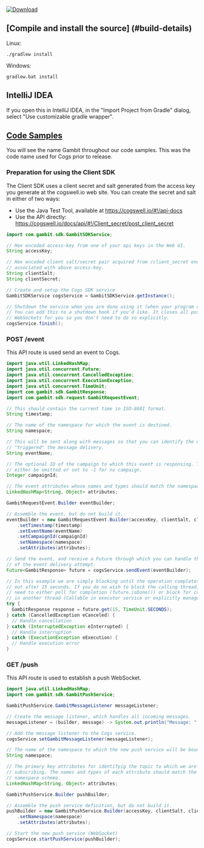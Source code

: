 [ ![Download](https://api.bintray.com/packages/cogswell-io/maven/cogs-java-client-sdk/images/download.svg) ](https://bintray.com/cogswell-io/maven/cogs-java-client-sdk/_latestVersion)

## [Compile and install the source] (#build-details)

Linux:
```
./gradlew install
```

Windows:
```
gradlew.bat install
```

## IntelliJ IDEA

If you open this in IntelliJ IDEA, in the "Import Project from Gradle" dialog, select "Use customizable gradle wrapper".

## [Code Samples](#code-samples)
You will see the name Gambit throughout our code samples. This was the code name used for Cogs prior to release.

### Preparation for using the Client SDK

The Client SDK uses a client secret and salt generated from the access key you generate at the cogswell.io web site.  You can create the secret and salt in either of two ways:
* Use the Java Test Tool, available at https://cogswell.io/#!/api-docs
* Use the API directly: https://cogswell.io/docs/api/#!/Client_secret/post_client_secret

```java
import com.gambit.sdk.GambitSDKService;

// Hex encoded access-key from one of your api keys in the Web UI.
String accessKey;

// Hex encoded client salt/secret pair acquired from /client_secret endpoint and
// associated with above access-key.
String clientSalt;
String clientSecret;

// Create and setup the Cogs SDK service
GambitSDKService cogsService = GambitSDKService.getInstance();

// Shutdown the service when you are done using it (when your program closes).
// You can add this to a shutdown hook if you'd like. It closes all push service
// WebSockets for you so you don't need to do so explicitly.
cogsService.finish();
```

### POST /event
This API route is used send an event to Cogs.

```java
import java.util.LinkedHashMap;
import java.util.concurrent.Future;
import java.util.concurrent.CancelledException;
import java.util.concurrent.ExecutionException;
import java.util.concurrent.TimeUnit;
import com.gambit.sdk.GambitResponse;
import com.gambit.sdk.request.GambitRequestEvent;

// This should contain the current time in ISO-8601 format.
String timestamp;

// The name of the namespace for which the event is destined.
String namespace;

// This will be sent along with messages so that you can identify the event which
// "triggered" the message delivery.
String eventName;

// The optional ID of the campaign to which this event is responsing. This can
// either be omitted or set to -1 for no campaign.
Integer campaignId;

// The event attributes whose names and types should match the namespace schema.
LinkedHashMap<String, Object> attributes;

GambitRequestEvent.Builder eventBuilder;

// Assemble the event, but do not build it.
eventBuilder = new GambitRequestEvent.Builder(accessKey, clientSalt, clientSecret)
    .setTimestamp(timestamp)
    .setEventName(eventName)
    .setCampaignId(campaignId)
    .setNamespace(namespace)
    .setAttributes(attributes);

// Send the event, and receive a Future through which you can handle the outcome
// of the event delivery attempt.
Future<GambitResponse> future = cogsService.sendEvent(eventBuilder);

// In this example we are simply blocking until the operation completes, timing
// out after 15 seconds. If you do no wish to block the calling thread, you will
// need to either poll for completion (future.isDone()) or block for completion
// in another thread (Callable in executor service or explicitly managed thread).
try {
  GambitResponse response = future.get(15, TimeUnit.SECONDS);
} catch (CancelledException eCanceled) {
  // Handle cancellation
} catch (InterruptedException eInterrupted) {
  // Handle interruption
} catch (ExecutionException eExecution) {
  // Handle execution error
}
```

### GET /push
This API route is used to establish a push WebSocket.

```java
import java.util.LinkedHashMap;
import com.gambit.sdk.GambitPushService;

GambitPushService.GambitMessageListener messageListener;

// Create the message listener, which handles all incoming messages.
messageListener = (builder, message) -> System.out.println("Message: " + message);

// Add the message listener to the Cogs service.
cogsService.setGambitMessageListener(messageListener);

// The name of the namespace to which the new push service will be bound.
String namespace;

// The primary key attributes for identifyig the topic to which we are
// subscribing. The names and types of each attribute should match the
// namespace schema.
LinkedHashMap<String, Object> attributes;

GambitPushService.Builder pushBuilder;

// Assemble the push service definition, but do not build it.
pushBuilder = new GambitPushService.Builder(accessKey, clientSalt, clientSecret)
    .setNamespace(namespace)
    .setAttributes(attributes);

// Start the new push service (WebSocket)
cogsService.startPushService(pushBuilder);
```

